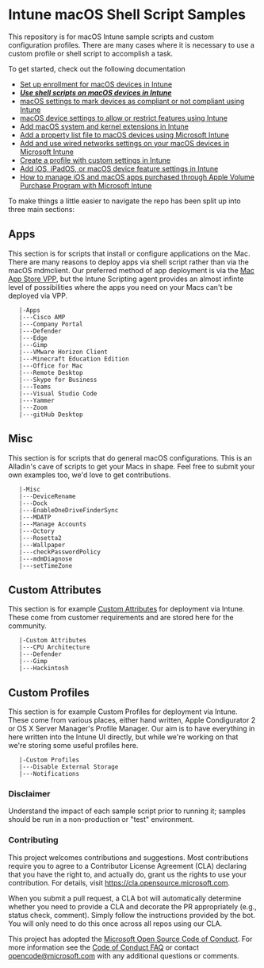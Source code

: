 # Intune macOS Shell Script Samples

This repository is for macOS Intune sample scripts and custom configuration profiles. There are many cases where it is necessary to use a custom profile or shell script to accomplish a task.

To get started, check out the following documentation
- [Set up enrollment for macOS devices in Intune](https://docs.microsoft.com/en-us/mem/intune/enrollment/macos-enroll)
- ***[Use shell scripts on macOS devices in Intune](https://docs.microsoft.com/en-us/mem/intune/apps/macos-shell-scripts)***
- [macOS settings to mark devices as compliant or not compliant using Intune](https://docs.microsoft.com/en-us/mem/intune/protect/compliance-policy-create-mac-os)
- [macOS device settings to allow or restrict features using Intune](https://docs.microsoft.com/en-us/mem/intune/configuration/device-restrictions-macos)
- [Add macOS system and kernel extensions in Intune](https://docs.microsoft.com/en-us/mem/intune/configuration/kernel-extensions-overview-macos)
- [Add a property list file to macOS devices using Microsoft Intune](https://docs.microsoft.com/en-us/mem/intune/configuration/preference-file-settings-macos)
- [Add and use wired networks settings on your macOS devices in Microsoft Intune](https://docs.microsoft.com/en-us/mem/intune/configuration/wired-networks-configure)
- [Create a profile with custom settings in Intune](https://docs.microsoft.com/en-us/mem/intune/configuration/custom-settings-configure)
- [Add iOS, iPadOS, or macOS device feature settings in Intune](https://docs.microsoft.com/en-us/mem/intune/configuration/device-features-configure)
- [How to manage iOS and macOS apps purchased through Apple Volume Purchase Program with Microsoft Intune](https://docs.microsoft.com/en-us/mem/intune/apps/vpp-apps-ios)

To make things a little easier to navigate the repo has been split up into three main sections:

## Apps

This section is for scripts that install or configure applications on the Mac. There are many reasons to deploy apps via shell script rather than via the macOS mdmclient. Our preferred method of app deployment is via the [Mac App Store VPP](https://docs.microsoft.com/en-us/mem/intune/apps/vpp-apps-ios), but the Intune Scripting agent provides an almost infinte level of possibilities where the apps you need on your Macs can't be deployed via VPP.

```
   |-Apps
   |---Cisco AMP
   |---Company Portal
   |---Defender
   |---Edge
   |---Gimp
   |---VMware Horizon Client
   |---Minecraft Education Edition
   |---Office for Mac
   |---Remote Desktop
   |---Skype for Business
   |---Teams
   |---Visual Studio Code
   |---Yammer
   |---Zoom
   |---gitHub Desktop
```
## Misc

This section is for scripts that do general macOS configurations. This is an Alladin's cave of scripts to get your Macs in shape. Feel free to submit your own examples too, we'd love to get contributions.

```
   |-Misc
   |---DeviceRename
   |---Dock
   |---EnableOneDriveFinderSync
   |---MDATP
   |---Manage Accounts
   |---Octory
   |---Rosetta2
   |---Wallpaper
   |---checkPasswordPolicy
   |---mdmDiagnose
   |---setTimeZone
```

## Custom Attributes

This section is for example [Custom Attributes](https://docs.microsoft.com/en-us/mem/intune/apps/macos-shell-scripts#custom-attributes-for-macos) for deployment via Intune. These come from customer requirements and are stored here for the community.

```
   |-Custom Attributes
   |---CPU Architecture
   |---Defender
   |---Gimp
   |---Hackintosh
```

## Custom Profiles

This section is for example Custom Profiles for deployment via Intune. These come from various places, either hand written, Apple Condigurator 2 or OS X Server Manager's Profile Manager. Our aim is to have everything in here written into the Intune UI directly, but while we're working on that we're storing some useful profiles here.

```
   |-Custom Profiles
   |---Disable External Storage
   |---Notifications
```

### Disclaimer
Understand the impact of each sample script prior to running it; samples should be run in a non-production or "test" environment.

### Contributing
This project welcomes contributions and suggestions.  Most contributions require you to agree to a
Contributor License Agreement (CLA) declaring that you have the right to, and actually do, grant us
the rights to use your contribution. For details, visit https://cla.opensource.microsoft.com.

When you submit a pull request, a CLA bot will automatically determine whether you need to provide
a CLA and decorate the PR appropriately (e.g., status check, comment). Simply follow the instructions
provided by the bot. You will only need to do this once across all repos using our CLA.

This project has adopted the [Microsoft Open Source Code of Conduct](https://opensource.microsoft.com/codeofconduct/).
For more information see the [Code of Conduct FAQ](https://opensource.microsoft.com/codeofconduct/faq/) or
contact [opencode@microsoft.com](mailto:opencode@microsoft.com) with any additional questions or comments.
